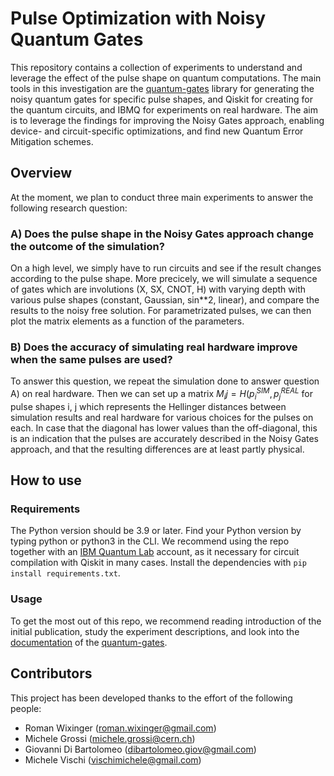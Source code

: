 # Pulse Optimization with Noisy Quantum Gates
This repository contains a collection of experiments to understand and leverage the effect of the pulse shape on quantum computations. The main tools in this investigation are the [quantum-gates](https://pypi.org/project/quantum-gates/) library for generating the noisy quantum gates for specific pulse shapes, and Qiskit for creating for the quantum circuits, and IBMQ for experiments on real hardware. The aim is to leverage the findings for improving the Noisy Gates approach, enabling device- and circuit-specific optimizations, and find new Quantum Error Mitigation schemes.


## Overview
At the moment, we plan to conduct three main experiments to answer the following research question: 

### A) Does the pulse shape in the Noisy Gates approach change the outcome of the simulation? 

On a high level, we simply have to run circuits and see if the result changes according to the pulse shape. More precicely, we will simulate a sequence of gates which are involutions (X, SX, CNOT, H) with varying depth with various pulse shapes (constant, Gaussian, sin**2, linear), and compare the results to the noisy free solution. For parametrizated pulses, we can then plot the matrix elements as a function of the parameters. 

### B) Does the accuracy of simulating real hardware improve when the same pulses are used? 

To answer this question, we repeat the simulation done to answer question A) on real hardware. Then we can set up a matrix $M_ij = H(p_i^{SIM}, p_j^{REAL}$ for pulse shapes i, j which represents the Hellinger distances between simulation results and real hardware for various choices for the pulses on each. In case that the diagonal has lower values than the off-diagonal, this is an indication that the pulses are accurately described in the Noisy Gates approach, and that the resulting differences are at least partly physical.


## How to use
### Requirements
The Python version should be 3.9 or later. Find your Python version by typing python or python3 in the CLI. We recommend using the repo together with an [IBM Quantum Lab](https://quantum-computing.ibm.com/lab) account, as it necessary for circuit compilation with Qiskit in many cases. Install the dependencies with `pip install requirements.txt`. 

### Usage
To get the most out of this repo, we recommend reading introduction of the initial publication, study the experiment descriptions, and look into the [documentation](https://quantum-gates.readthedocs.io/en/latest/index.html) of the [quantum-gates](https://pypi.org/project/quantum-gates/).


## Contributors
This project has been developed thanks to the effort of the following people:

* Roman Wixinger (roman.wixinger@gmail.com)
* Michele Grossi (michele.grossi@cern.ch)
* Giovanni Di Bartolomeo (dibartolomeo.giov@gmail.com)
* Michele Vischi (vischimichele@gmail.com)
